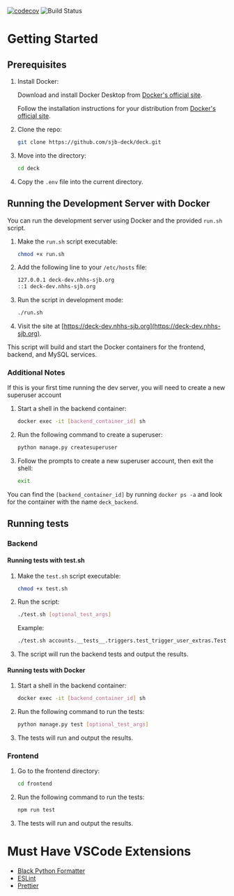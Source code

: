 [![codecov](https://codecov.io/gh/sjb-deck/deck/branch/main/graph/badge.svg?token=A6P3NNHZ7R)](https://codecov.io/gh/sjb-deck/deck)
![Build Status](https://github.com/sjb-deck/deck/actions/workflows/deck.yml/badge.svg)

# Getting Started

## Prerequisites

1. Install Docker:

      Download and install Docker Desktop from [Docker's official site](https://www.docker.com/products/docker-desktop).

      Follow the installation instructions for your distribution from [Docker's official site](https://docs.docker.com/engine/install/).

2. Clone the repo:

    ```bash
    git clone https://github.com/sjb-deck/deck.git
    ```

3. Move into the directory:

    ```bash
    cd deck
    ```

4. Copy the `.env` file into the current directory.

## Running the Development Server with Docker

You can run the development server using Docker and the provided `run.sh` script.

1. Make the `run.sh` script executable:

    ```bash
    chmod +x run.sh
    ```

2. Add the following line to your `/etc/hosts` file:

    ```bash
    127.0.0.1 deck-dev.nhhs-sjb.org
    ::1 deck-dev.nhhs-sjb.org
    ```

3. Run the script in development mode:

    ```bash
    ./run.sh
    ```

4. Visit the site at [https://deck-dev.nhhs-sjb.org](https://deck-dev.nhhs-sjb.org).

This script will build and start the Docker containers for the frontend, backend, and MySQL services.

### Additional Notes

If this is your first time running the dev server, you will need to create a new superuser account

1. Start a shell in the backend container:

    ```bash
    docker exec -it [backend_container_id] sh
    ```

2. Run the following command to create a superuser:

    ```bash
    python manage.py createsuperuser
    ```

3. Follow the prompts to create a new superuser account, then exit the shell:

    ```bash
    exit
    ```

You can find the `[backend_container_id]` by running `docker ps -a` and look for the container with the name `deck_backend`.

## Running tests

### Backend

#### Running tests with test.sh

1. Make the `test.sh` script executable:

    ```bash
    chmod +x test.sh
    ```

2. Run the script:

    ```bash
    ./test.sh [optional_test_args]
    ```

    Example:

    ```bash
    ./test.sh accounts.__tests__.triggers.test_trigger_user_extras.TestTriggerUserExtras
    ```

3. The script will run the backend tests and output the results.


#### Running tests with Docker

1. Start a shell in the backend container:

    ```bash
    docker exec -it [backend_container_id] sh
    ```

2. Run the following command to run the tests:

    ```bash
    python manage.py test [optional_test_args]
    ```

3. The tests will run and output the results.

### Frontend

1. Go to the frontend directory:

    ```bash
    cd frontend
    ```

2. Run the following command to run the tests:

    ```bash
    npm run test
    ```

3. The tests will run and output the results.

# Must Have VSCode Extensions

- [Black Python Formatter](https://marketplace.visualstudio.com/items?itemName=ms-python.black-formatter)
- [ESLint](https://marketplace.visualstudio.com/items?itemName=dbaeumer.vscode-eslint)
- [Prettier](https://marketplace.visualstudio.com/items?itemName=esbenp.prettier-vscode)
